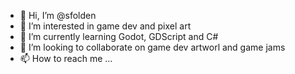 - 👋 Hi, I’m @sfolden
- 👀 I’m interested in game dev and pixel art
- 🌱 I’m currently learning Godot, GDScript and C#
- 💞️ I’m looking to collaborate on game dev artworl and game jams
- 📫 How to reach me ...

<!---
sfolden/sfolden is a ✨ special ✨ repository because its `README.md` (this file) appears on your GitHub profile.
You can click the Preview link to take a look at your changes.
--->
